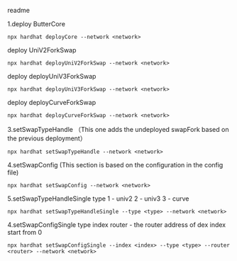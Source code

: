 readme

1.deploy ButterCore

```
npx hardhat deployCore --network <network>
```

deploy UniV2ForkSwap

```
npx hardhat deployUniV2ForkSwap --network <network>
```

deploy deployUniV3ForkSwap

```
npx hardhat deployUniV3ForkSwap --network <network>
```

deploy deployCurveForkSwap

```
npx hardhat deployCurveForkSwap --network <network>
```

3.setSwapTypeHandle （This one adds the undeployed swapFork based on the previous deployment）

```
npx hardhat setSwapTypeHandle --network <network>
```

4.setSwapConfig  (This section is based on the configuration in the config file)

```
npx hardhat setSwapConfig --network <network>
```

5.setSwapTypeHandleSingle   type 1 - univ2  2 - univ3 3 - curve

```
npx hardhat setSwapTypeHandleSingle --type <type> --network <network>
```

4.setSwapConfigSingle  type   index   router - the router address of dex  index start from 0

```
npx hardhat setSwapConfigSingle --index <index> --type <type> --router <router> --network <network>
```
